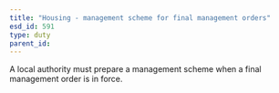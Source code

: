 ```yaml
---
title: "Housing - management scheme for final management orders"
esd_id: 591
type: duty
parent_id:  
---
```


A local authority must prepare a management scheme when a final management order is in force.

